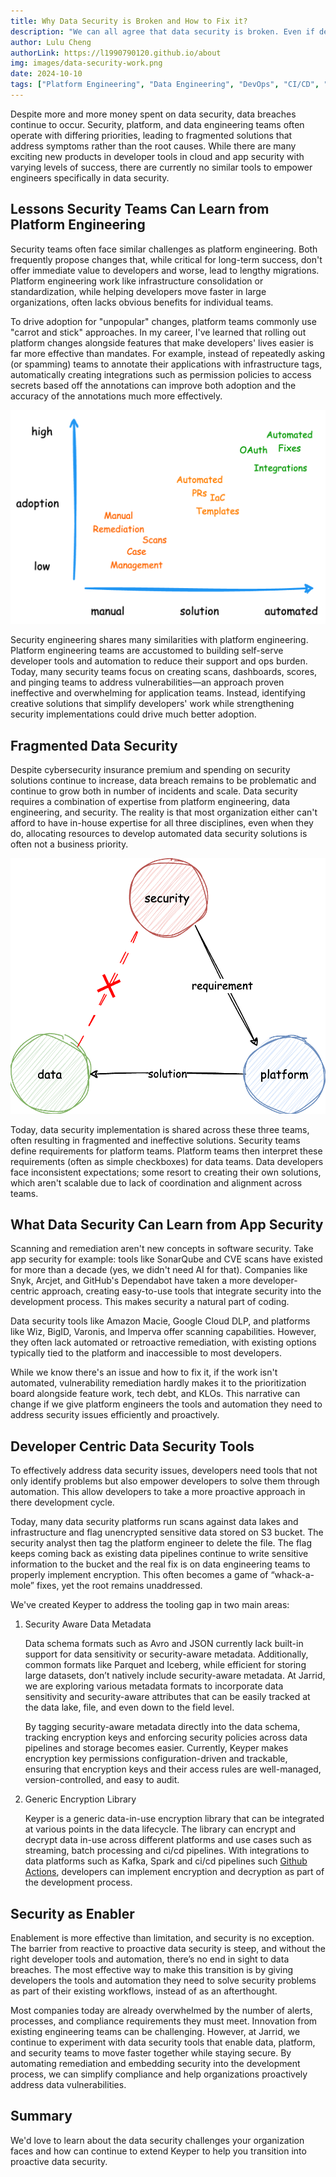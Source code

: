 ```yaml
---
title: Why Data Security is Broken and How to Fix it?
description: "We can all agree that data security is broken. Even if developers are tasked to fix it, they have limited resources and toolings available to them. How can we fix this?"
author: Lulu Cheng
authorLink: https://l1990790120.github.io/about
img: images/data-security-work.png
date: 2024-10-10
tags: ["Platform Engineering", "Data Engineering", "DevOps", "CI/CD", "Data Security", "App Security"]
---
```


Despite more and more money spent on data security, data breaches continue to occur. Security, platform, and data engineering teams often operate with differing priorities, leading to fragmented solutions that address symptoms rather than the root causes. While there are many exciting new products in developer tools in cloud and app security with varying levels of success, there are currently no similar tools to empower engineers specifically in data security. 

## Lessons Security Teams Can Learn from Platform Engineering

Security teams often face similar challenges as platform engineering. Both frequently propose changes that, while critical for long-term success, don't offer immediate value to developers and worse, lead to lengthy migrations. Platform engineering work like infrastructure consolidation or standardization, while helping developers move faster in large organizations, often lacks obvious benefits for individual teams.

To drive adoption for "unpopular" changes, platform teams commonly use "carrot and stick" approaches. In my career, I've learned that rolling out platform changes alongside features that make developers' lives easier is far more effective than mandates. For example, instead of repeatedly asking (or spamming) teams to annotate their applications with infrastructure tags, automatically creating integrations such as permission policies to access secrets based off the annotations can improve both adoption and the accuracy of the annotations much more effectively.

![](images/adoption-vs-solution.png)

Security engineering shares many similarities with platform engineering. Platform engineering teams are accustomed to building self-serve developer tools and automation to reduce their support and ops burden. Today, many security teams focus on creating scans, dashboards, scores, and pinging teams to address vulnerabilities—an approach proven ineffective and overwhelming for application teams. Instead, identifying creative solutions that simplify developers' work while strengthening security implementations could drive much better adoption.

## Fragmented Data Security

Despite cybersecurity insurance premium and spending on security solutions continue to increase, data breach remains to be problematic and continue to grow both in number of incidents and scale. Data security requires a combination of expertise from platform engineering, data engineering, and security. The reality is that most organization either can't afford to have in-house expertise for all three disciplines, even when they do, allocating resources to develop automated data security solutions is often not a business priority.

![](images/data-security-work.png)

Today, data security implementation is shared across these three teams, often resulting in fragmented and ineffective solutions. Security teams define requirements for platform teams. Platform teams then interpret these requirements (often as simple checkboxes) for data teams. Data developers face inconsistent expectations; some resort to creating their own solutions, which aren't scalable due to lack of coordination and alignment across teams.

## What Data Security Can Learn from App Security

Scanning and remediation aren't new concepts in software security. Take app security for example: tools like SonarQube and CVE scans have existed for more than a decade (yes, we didn't need AI for that). Companies like Snyk, Arcjet, and GitHub's Dependabot have taken a more developer-centric approach, creating easy-to-use tools that integrate security into the development process. This makes security a natural part of coding.

Data security tools like Amazon Macie, Google Cloud DLP, and platforms like Wiz, BigID, Varonis, and Imperva offer scanning capabilities. However, they often lack automated or retroactive remediation, with existing options typically tied to the platform and inaccessible to most developers.

While we know there's an issue and how to fix it, if the work isn't automated, vulnerability remediation hardly makes it to the prioritization board alongside feature work, tech debt, and KLOs. This narrative can change if we give platform engineers the tools and automation they need to address security issues efficiently and proactively.

## Developer Centric Data Security Tools

To effectively address data security issues, developers need tools that not only identify problems but also empower developers to solve them through automation. This allow developers to take a more proactive approach in there development cycle.

Today, many data security platforms run scans against data lakes and infrastructure and flag unencrypted sensitive data stored on S3 bucket. The security analyst then tag the platform engineer to delete the file. The flag keeps coming back as existing data pipelines continue to write sensitive information to the bucket and the real fix is on data engineering teams to properly implement encryption. This often becomes a game of “whack-a-mole” fixes, yet the root remains unaddressed.

We've created Keyper to address the tooling gap in two main areas:

1. Security Aware Data Metadata
   
   Data schema formats such as Avro and JSON currently lack built-in support for data sensitivity or security-aware metadata. Additionally, common formats like Parquet and Iceberg, while efficient for storing large datasets, don’t natively include security-aware metadata. At Jarrid, we are exploring various metadata formats to incorporate data sensitivity and security-aware attributes that can be easily tracked at the data lake, file, and even down to the field level.

    By tagging security-aware metadata directly into the data schema, tracking encryption keys and enforcing security policies across data pipelines and storage becomes easier. Currently, Keyper makes encryption key permissions configuration-driven and trackable, ensuring that encryption keys and their access rules are well-managed, version-controlled, and easy to audit.

2. Generic Encryption Library
   
   Keyper is a generic data-in-use encryption library that can be integrated at various points in the data lifecycle. The library can encrypt and decrypt data in-use across different platforms and use cases such as streaming, batch processing and ci/cd pipelines. With integrations to data platforms such as Kafka, Spark and ci/cd pipelines such [Github Actions](https://github.com/marketplace/actions/keyper-action), developers can implement encryption and decryption as part of the development process.

## Security as Enabler

Enablement is more effective than limitation, and security is no exception. The barrier from reactive to proactive data security is steep, and without the right developer tools and automation, there’s no end in sight to data breaches. The most effective way to make this transition is by giving developers the tools and automation they need to solve security problems as part of their existing workflows, instead of as an afterthought.

Most companies today are already overwhelmed by the number of alerts, processes, and compliance requirements they must meet. Innovation from existing engineering teams can be challenging. However, at Jarrid, we continue to experiment with data security tools that enable data, platform, and security teams to move faster together while staying secure. By automating remediation and embedding security into the development process, we can simplify compliance and help organizations proactively address data vulnerabilities.

## Summary

We'd love to learn about the data security challenges your organization faces and how can continue to extend Keyper to help you transition into proactive data security. 

